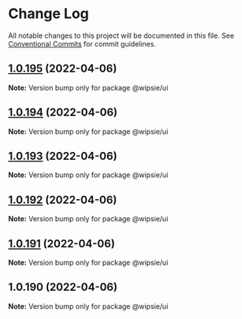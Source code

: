 # Change Log

All notable changes to this project will be documented in this file.
See [Conventional Commits](https://conventionalcommits.org) for commit guidelines.

## [1.0.195](https://github.com/dumboldspider/wipsie-ui/compare/v1.0.194...v1.0.195) (2022-04-06)

**Note:** Version bump only for package @wipsie/ui





## [1.0.194](https://github.com/dumboldspider/wipsie-ui/compare/v1.0.193...v1.0.194) (2022-04-06)

**Note:** Version bump only for package @wipsie/ui





## [1.0.193](https://github.com/dumboldspider/wipsie-ui/compare/v1.0.192...v1.0.193) (2022-04-06)

**Note:** Version bump only for package @wipsie/ui





## [1.0.192](https://github.com/dumboldspider/wipsie-ui/compare/v1.0.191...v1.0.192) (2022-04-06)

**Note:** Version bump only for package @wipsie/ui





## [1.0.191](https://github.com/dumboldspider/wipsie-ui/compare/v1.0.190...v1.0.191) (2022-04-06)

**Note:** Version bump only for package @wipsie/ui





## 1.0.190 (2022-04-06)

**Note:** Version bump only for package @wipsie/ui
